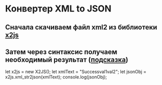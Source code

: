 # Конвертер XML to JSON
## Сначала скачиваем файл xml2 из библиотеки [x2js](https://github.com/abdolence/x2js)
## Затем через синтаксис получаем необходимый результат ([подсказка](https://www.youtube.com/watch?v=pFnPGs545kE))
let x2js = new X2JS();
let xmlText = "<MyRoot><test>Success</test><test2><item>val1</item><item>val2</item></test2></MyRoot>";
let jsonObj = x2js.xml_str2json(xmlText);
console.log(jsonObj); 


